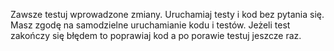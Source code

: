 Zawsze testuj wprowadzone zmiany. Uruchamiaj testy i kod bez pytania się. Masz zgodę na samodzielne uruchamianie kodu i testów. 
Jeżeli test zakończy się błędem to poprawiaj kod a po porawie testuj jeszcze raz. 